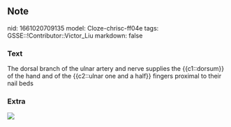 ## Note
nid: 1661020709135
model: Cloze-chrisc-ff04e
tags: GSSE::!Contributor::Victor_Liu
markdown: false

### Text
The dorsal branch of the ulnar artery and nerve supplies the {{c1::dorsum}} of the hand and of the {{c2::ulnar one and a half}} fingers proximal to their nail beds

### Extra
<img src="paste-a142bc3119b92727f1f785f77d0eb6ab1a49837c.jpg">
